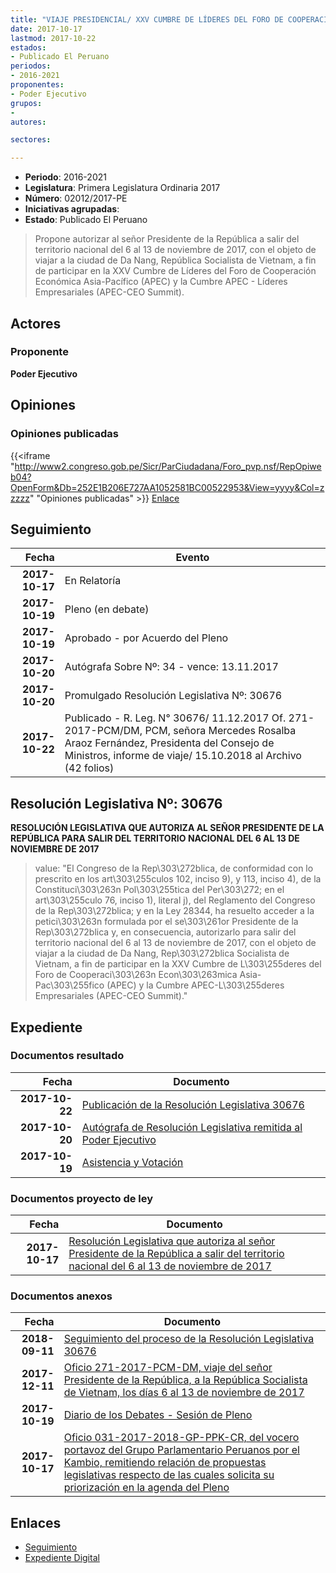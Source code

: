 ```yaml
---
title: "VIAJE PRESIDENCIAL/ XXV CUMBRE DE LÍDERES DEL FORO DE COOPERACIÓN ECONÓMICA ASIA-PACÍFICO (APEC) Y LA CUMBRE APEC-LÍDERES EMPRESARIALES (APEC-CEO SUMMIT)"
date: 2017-10-17
lastmod: 2017-10-22
estados:
- Publicado El Peruano
periodos:
- 2016-2021
proponentes:
- Poder Ejecutivo
grupos:
- 
autores:

sectores:

---
```

- **Periodo**: 2016-2021
- **Legislatura**: Primera Legislatura Ordinaria 2017
- **Número**: 02012/2017-PE
- **Iniciativas agrupadas**: 
- **Estado**: Publicado El Peruano

> Propone autorizar al señor Presidente de la República a salir del territorio nacional del 6 al 13 de noviembre de 2017, con el objeto de viajar a la ciudad de Da Nang, República Socialista de Vietnam, a fin de participar en la XXV Cumbre de Líderes del Foro de Cooperación Económica Asia-Pacífico (APEC) y la Cumbre APEC - Líderes Empresariales (APEC-CEO Summit).


## Actores

### Proponente

**Poder Ejecutivo**

## Opiniones

### Opiniones publicadas

{{<iframe "http://www2.congreso.gob.pe/Sicr/ParCiudadana/Foro_pvp.nsf/RepOpiweb04?OpenForm&Db=252E1B206E727AA1052581BC00522953&View=yyyy&Col=zzzzz" "Opiniones publicadas" >}}
[Enlace](http://www2.congreso.gob.pe/Sicr/ParCiudadana/Foro_pvp.nsf/RepOpiweb04?OpenForm&Db=252E1B206E727AA1052581BC00522953&View=yyyy&Col=zzzzz)


## Seguimiento

| Fecha | Evento |
|------:|--------|
| **2017-10-17** | En Relatoría |
| **2017-10-19** | Pleno (en debate) |
| **2017-10-19** | Aprobado - por Acuerdo del Pleno |
| **2017-10-20** | Autógrafa Sobre Nº: 34 - vence: 13.11.2017 |
| **2017-10-20** | Promulgado Resolución Legislativa Nº: 30676 |
| **2017-10-22** | Publicado - R. Leg. N° 30676/ 11.12.2017 Of. 271-2017-PCM/DM, PCM, señora Mercedes Rosalba Araoz Fernández, Presidenta del Consejo de Ministros, informe de viaje/ 15.10.2018 al Archivo (42 folios) |

## Resolución Legislativa Nº: 30676

**RESOLUCIÓN LEGISLATIVA QUE AUTORIZA AL SEÑOR PRESIDENTE DE LA REPÚBLICA PARA SALIR DEL TERRITORIO NACIONAL DEL 6 AL 13 DE NOVIEMBRE DE 2017**

> value: "El Congreso de la Rep\303\272blica, de conformidad con lo prescrito en los art\303\255culos 102, inciso 9), y 113, inciso 4), de la Constituci\303\263n Pol\303\255tica del Per\303\272; en el art\303\255culo 76, inciso 1), literal j), del Reglamento del Congreso de la Rep\303\272blica; y en la Ley 28344, ha resuelto acceder a la petici\303\263n formulada por el se\303\261or Presidente de la Rep\303\272blica y, en consecuencia, autorizarlo para salir del territorio nacional del 6 al 13 de noviembre de 2017, con el objeto de viajar a la ciudad de Da Nang, Rep\303\272blica Socialista de Vietnam, a fin de participar en la XXV Cumbre de L\303\255deres del Foro de Cooperaci\303\263n Econ\303\263mica Asia-Pac\303\255fico (APEC) y la Cumbre APEC-L\303\255deres Empresariales (APEC-CEO Summit)."


## Expediente

### Documentos resultado

| Fecha | Documento |
|------:|-----------|
| **2017-10-22** | [Publicación de la Resolución Legislativa 30676](http://www.leyes.congreso.gob.pe/Documentos/2016_2021/ADLP/Normas_Legales/30676-RLG.pdf) |
| **2017-10-20** | [Autógrafa de Resolución Legislativa remitida al Poder Ejecutivo](http://www.leyes.congreso.gob.pe/Documentos/2016_2021/ADLP/Texto_Aprobado/AU0201220171020.pdf) |
| **2017-10-19** | [Asistencia y Votación](http://www.leyes.congreso.gob.pe/Documentos/2016_2021/Asistencia_y_Votacion/Proyectos_de_Ley/AV0201220171019..pdf) |

### Documentos proyecto de ley

| Fecha | Documento |
|------:|-----------|
| **2017-10-17** | [Resolución Legislativa que autoriza al señor Presidente de la República a salir del territorio nacional del 6 al 13 de noviembre de 2017](http://www.leyes.congreso.gob.pe/Documentos/2016_2021/Proyectos_de_Ley_y_de_Resoluciones_Legislativas/PL0201220171017..pdf) |

### Documentos anexos

| Fecha | Documento |
|------:|-----------|
| **2018-09-11** | [Seguimiento del proceso de la Resolución Legislativa 30676](http://www.leyes.congreso.gob.pe/Documentos/2016_2021/Seguimiento_de_Proyectos_de_Ley/02012PL20180911..PDF) |
| **2017-12-11** | [Oficio 271-2017-PCM-DM, viaje del señor Presidente de la República, a la República Socialista de Vietnam, los días 6 al 13 de noviembre de 2017](http://www.leyes.congreso.gob.pe/Documentos/2016_2021/Oficios/Poder_Ejecutivo/OFICIO-271-2017-PCM-DM..pdf) |
| **2017-10-19** | [Diario de los Debates - Sesión de Pleno](http://www2.congreso.gob.pe/Sicr/DiarioDebates/Publicad.nsf/SesionesPleno/05256D6E0073DFE9052581BF0062E6CB/$FILE/PLO-2017-16.pdf) |
| **2017-10-17** | [Oficio 031-2017-2018-GP-PPK-CR, del vocero portavoz del Grupo Parlamentario Peruanos por el Kambio, remitiendo relación de propuestas legislativas respecto de las cuales solicita su priorización en la agenda del Pleno](http://www.leyes.congreso.gob.pe/Documentos/2016_2021/Oficios/Congresistas/OFICIO-031-2017-2018-GP-PPK-CR.pdf) |

## Enlaces

- [Seguimiento](http://www2.congreso.gob.pe/Sicr/TraDocEstProc/CLProLey2016.nsf/f7fff46988ca05b1052578e100829cc7/d4ebdb8a435536d5052581bc00518fe0?OpenDocument)
- [Expediente Digital](http://www2.congreso.gob.pe/Sicr/TraDocEstProc/Expvirt_2011.nsf/visbusqptramdoc1621/02012?opendocument)

